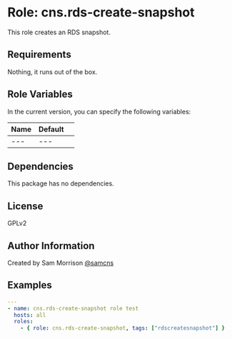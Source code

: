 Role: cns.rds-create-snapshot
========

This role creates an RDS snapshot.

Requirements
------------

Nothing, it runs out of the box.

Role Variables
--------------

In the current version, you can specify the following variables:

| Name               | Default |                                                        |
|--------------------|---------|--------------------------------------------------------|
| ---                |   ---   ||

Dependencies
------------

This package has no dependencies.

License
-------

GPLv2

Author Information
------------------

Created by Sam Morrison [@samcns](https://www.twitter.com/samcns)

Examples
--------

```yaml
---
- name: cns.rds-create-snapshot role test
  hosts: all
  roles:
    - { role: cns.rds-create-snapshot, tags: ["rdscreatesnapshot"] }
```
